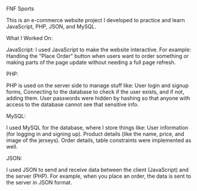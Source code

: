 FNF Sports 

This is an e-commerce website project I developed to practice and learn JavaScript, PHP, JSON, and MySQL.

What I Worked On: 

  JavaScript: 
  I used JavaScript to make the website interactive. For example: Handling the "Place Order" button when users want to order something or making parts of the page update without needing a full page refresh.
  
  PHP: 
  
  PHP is used on the server side to manage stuff like: User login and signup forms, Connecting to the database to check if the user exists, and if not, adding them. User passwords were hidden by hashing so that anyone with access to the database cannot see that sensitive info.
  
  MySQL: 
  
  I used MySQL for the database, where I store things like: User information (for logging in and signing up). 
  Product details (like the name, price, and image of the jerseys).
  Order details, table constraints were implemented as well.
  
  JSON: 
  
  I used JSON to send and receive data between the client (JavaScript) and the server (PHP). For example, when you place an order, the data is sent to the server in JSON format.
